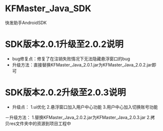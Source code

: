# KFMaster_Java_SDK
快发助手AndroidSDK



# SDK版本2.0.1升级至2.0.2说明 #
- bug修复点：修复了在注销失败情况下无法隐藏悬浮窗口的bug
- 升级方法：直接替换KFMaster_Java_2.0.1.jar为KFMaster_Java_2.0.2.jar即可


# SDK版本2.0.2升级至2.0.3说明 #

- 升级点：
1.ui优化
2.悬浮窗口加入用户中心功能
3.用户中心加入切换账号功能

－升级方法：
1.替换KFMaster_Java_2.0.2.jar为KFMaster_Java_2.0.3.jar
2.拷贝res文件夹中的资源到项目工程中